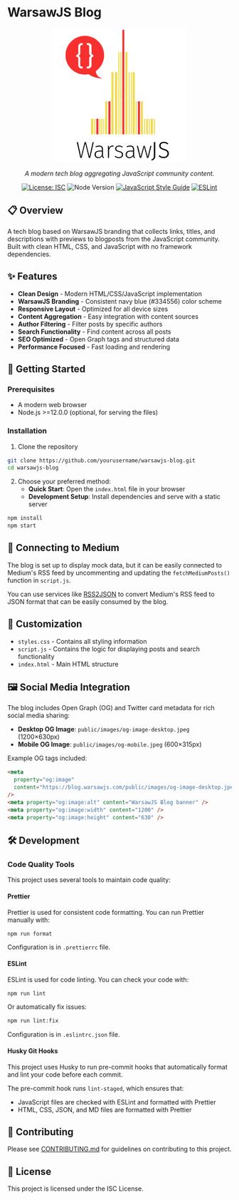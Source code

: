 # WarsawJS Blog

<div align="center">
  <img src="public/images/logo-warsawjs-with-dark-text.svg" alt="WarsawJS Logo" width="300">
  <p><em>A modern tech blog aggregating JavaScript community content.</em></p>
  
  [![License: ISC](https://img.shields.io/badge/License-ISC-blue.svg)](https://opensource.org/licenses/ISC)
  ![Node Version](https://img.shields.io/badge/node-%3E%3D12.0.0-brightgreen)
  [![JavaScript Style Guide](https://img.shields.io/badge/code_style-prettier-ff69b4.svg)](https://prettier.io)
  [![ESLint](https://img.shields.io/badge/linting-eslint-4B32C3.svg)](https://eslint.org)
</div>

## 📋 Overview

A tech blog based on WarsawJS branding that collects links, titles, and descriptions with previews to blogposts from the JavaScript community. Built with clean HTML, CSS, and JavaScript with no framework dependencies.

## ✨ Features

- **Clean Design** - Modern HTML/CSS/JavaScript implementation
- **WarsawJS Branding** - Consistent navy blue (#334556) color scheme
- **Responsive Layout** - Optimized for all device sizes
- **Content Aggregation** - Easy integration with content sources
- **Author Filtering** - Filter posts by specific authors
- **Search Functionality** - Find content across all posts
- **SEO Optimized** - Open Graph tags and structured data
- **Performance Focused** - Fast loading and rendering

## 🚀 Getting Started

### Prerequisites

- A modern web browser
- Node.js >=12.0.0 (optional, for serving the files)

### Installation

1. Clone the repository

```bash
git clone https://github.com/yourusername/warsawjs-blog.git
cd warsawjs-blog
```

2. Choose your preferred method:
   - **Quick Start**: Open the `index.html` file in your browser
   - **Development Setup**: Install dependencies and serve with a static server

```bash
npm install
npm start
```

## 🔌 Connecting to Medium

The blog is set up to display mock data, but it can be easily connected to Medium's RSS feed by uncommenting and updating the `fetchMediumPosts()` function in `script.js`.

You can use services like [RSS2JSON](https://rss2json.com/) to convert Medium's RSS feed to JSON format that can be easily consumed by the blog.

## 🎨 Customization

- `styles.css` - Contains all styling information
- `script.js` - Contains the logic for displaying posts and search functionality
- `index.html` - Main HTML structure

## 🖼️ Social Media Integration

The blog includes Open Graph (OG) and Twitter card metadata for rich social media sharing:

- **Desktop OG Image**: `public/images/og-image-desktop.jpeg` (1200×630px)
- **Mobile OG Image**: `public/images/og-mobile.jpeg` (600×315px)

Example OG tags included:

```html
<meta
  property="og:image"
  content="https://blog.warsawjs.com/public/images/og-image-desktop.jpeg"
/>
<meta property="og:image:alt" content="WarsawJS Blog banner" />
<meta property="og:image:width" content="1200" />
<meta property="og:image:height" content="630" />
```

## 🛠️ Development

### Code Quality Tools

This project uses several tools to maintain code quality:

#### Prettier

Prettier is used for consistent code formatting. You can run Prettier manually with:

```bash
npm run format
```

Configuration is in `.prettierrc` file.

#### ESLint

ESLint is used for code linting. You can check your code with:

```bash
npm run lint
```

Or automatically fix issues:

```bash
npm run lint:fix
```

Configuration is in `.eslintrc.json` file.

#### Husky Git Hooks

This project uses Husky to run pre-commit hooks that automatically format and lint your code before each commit.

The pre-commit hook runs `lint-staged`, which ensures that:

- JavaScript files are checked with ESLint and formatted with Prettier
- HTML, CSS, JSON, and MD files are formatted with Prettier

## 🤝 Contributing

Please see [CONTRIBUTING.md](CONTRIBUTING.md) for guidelines on contributing to this project.

## 📄 License

This project is licensed under the ISC License.
